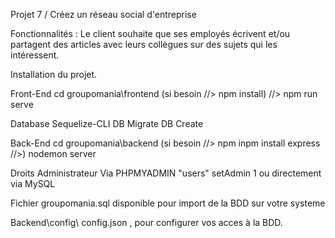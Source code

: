  Projet 7 / Créez un réseau social d'entreprise


Fonctionnalités : Le client souhaite que ses employés écrivent et/ou partagent des articles avec leurs collègues sur des sujets qui les intéressent.

Installation du projet.

Front-End cd groupomania\frontend (si besoin //> npm install) //> npm run serve

Database Sequelize-CLI DB Migrate DB Create

Back-End cd groupomania\backend  (si besoin //>  npm inpm  install express //>) nodemon server

Droits Administrateur Via PHPMYADMIN "users" setAdmin 1 ou directement via MySQL

Fichier groupomania.sql disponible pour import de la BDD sur votre systeme

Backend\config\ config.json , pour configurer vos acces à la BDD.
